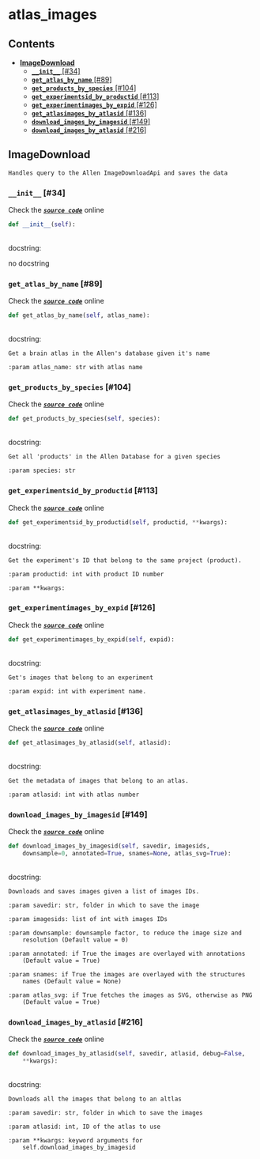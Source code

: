 # atlas\_images

## Contents

* [**ImageDownload**](atlas_images.md#imagedownload)
  * [**`__init__`** \[\#34\]](atlas_images.md#__init__-34)
  * [**`get_atlas_by_name`** \[\#89\]](atlas_images.md#get_atlas_by_name-89)
  * [**`get_products_by_species`** \[\#104\]](atlas_images.md#get_products_by_species-104)
  * [**`get_experimentsid_by_productid`** \[\#113\]](atlas_images.md#get_experimentsid_by_productid-113)
  * [**`get_experimentimages_by_expid`** \[\#126\]](atlas_images.md#get_experimentimages_by_expid-126)
  * [**`get_atlasimages_by_atlasid`** \[\#136\]](atlas_images.md#get_atlasimages_by_atlasid-136)
  * [**`download_images_by_imagesid`** \[\#149\]](atlas_images.md#download_images_by_imagesid-149)
  * [**`download_images_by_atlasid`** \[\#216\]](atlas_images.md#download_images_by_atlasid-216)

## **ImageDownload**

```text
Handles query to the Allen ImageDownloadApi and saves the data
```

### **`__init__`** \[\#34\]

Check the [_**`source code`**_](https://github.com/BrancoLab/BrainRender/tree/brainglobeintegration/blob/master/brainrender/ABA/atlas_images.py#L34) online

```python
def __init__(self):
```

   
docstring:

no docstring

### **`get_atlas_by_name`** \[\#89\]

Check the [_**`source code`**_](https://github.com/BrancoLab/BrainRender/tree/brainglobeintegration/blob/master/brainrender/ABA/atlas_images.py#L89) online

```python
def get_atlas_by_name(self, atlas_name):
```

   
docstring:

```text
Get a brain atlas in the Allen's database given it's name

:param atlas_name: str with atlas name
```

### **`get_products_by_species`** \[\#104\]

Check the [_**`source code`**_](https://github.com/BrancoLab/BrainRender/tree/brainglobeintegration/blob/master/brainrender/ABA/atlas_images.py#L104) online

```python
def get_products_by_species(self, species):
```

   
docstring:

```text
Get all 'products' in the Allen Database for a given species

:param species: str
```

### **`get_experimentsid_by_productid`** \[\#113\]

Check the [_**`source code`**_](https://github.com/BrancoLab/BrainRender/tree/brainglobeintegration/blob/master/brainrender/ABA/atlas_images.py#L113) online

```python
def get_experimentsid_by_productid(self, productid, **kwargs):
```

   
docstring:

```text
Get the experiment's ID that belong to the same project (product).

:param productid: int with product ID number

:param **kwargs:
```

### **`get_experimentimages_by_expid`** \[\#126\]

Check the [_**`source code`**_](https://github.com/BrancoLab/BrainRender/tree/brainglobeintegration/blob/master/brainrender/ABA/atlas_images.py#L126) online

```python
def get_experimentimages_by_expid(self, expid):
```

   
docstring:

```text
Get's images that belong to an experiment

:param expid: int with experiment name.
```

### **`get_atlasimages_by_atlasid`** \[\#136\]

Check the [_**`source code`**_](https://github.com/BrancoLab/BrainRender/tree/brainglobeintegration/blob/master/brainrender/ABA/atlas_images.py#L136) online

```python
def get_atlasimages_by_atlasid(self, atlasid):
```

   
docstring:

```text
Get the metadata of images that belong to an atlas.

:param atlasid: int with atlas number
```

### **`download_images_by_imagesid`** \[\#149\]

Check the [_**`source code`**_](https://github.com/BrancoLab/BrainRender/tree/brainglobeintegration/blob/master/brainrender/ABA/atlas_images.py#L149) online

```python
def download_images_by_imagesid(self, savedir, imagesids,
    downsample=0, annotated=True, snames=None, atlas_svg=True):
```

   
docstring:

```text
Downloads and saves images given a list of images IDs.

:param savedir: str, folder in which to save the image

:param imagesids: list of int with images IDs

:param downsample: downsample factor, to reduce the image size and
    resolution (Default value = 0)

:param annotated: if True the images are overlayed with annotations
    (Default value = True)

:param snames: if True the images are overlayed with the structures
    names (Default value = None)

:param atlas_svg: if True fetches the images as SVG, otherwise as PNG
    (Default value = True)
```

### **`download_images_by_atlasid`** \[\#216\]

Check the [_**`source code`**_](https://github.com/BrancoLab/BrainRender/tree/brainglobeintegration/blob/master/brainrender/ABA/atlas_images.py#L216) online

```python
def download_images_by_atlasid(self, savedir, atlasid, debug=False,
    **kwargs):
```

   
docstring:

```text
Downloads all the images that belong to an altlas

:param savedir: str, folder in which to save the images

:param atlasid: int, ID of the atlas to use

:param **kwargs: keyword arguments for
    self.download_images_by_imagesid
```

